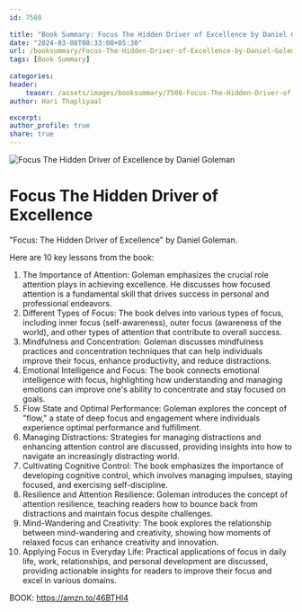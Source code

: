 ```yaml
---                            
id: 7508                            
                          
title: "Book Summary: Focus The Hidden Driver of Excellence by Daniel Goleman"                      
date: "2024-03-08T08:33:00+05:30"                            
url: /booksummary/Focus-The-Hidden-Driver-of-Excellence-by-Daniel-Goleman                      
tags: [Book Summary]                     
                            
categories:                            
header:                            
    teaser: /assets/images/booksummary/7508-Focus-The-Hidden-Driver-of-Excellence-by-Daniel-Goleman.jpg                         
author: Hari Thapliyaal                            

excerpt:                            
author_profile: true                            
share: true                            
---                            
```

                            
![Focus The Hidden Driver of Excellence by Daniel Goleman](/assets/images/booksummary/7508-Focus-The-Hidden-Driver-of-Excellence-by-Daniel-Goleman.jpg)     

# Focus The Hidden Driver of Excellence
   
"Focus: The Hidden Driver of Excellence" by Daniel Goleman.   
   
Here are 10 key lessons from the book:   

1. The Importance of Attention: Goleman emphasizes the crucial role attention plays in achieving excellence. He discusses how focused attention is a fundamental skill that drives success in personal and professional endeavors.
2. Different Types of Focus: The book delves into various types of focus, including inner focus (self-awareness), outer focus (awareness of the world), and other types of attention that contribute to overall success.
3. Mindfulness and Concentration: Goleman discusses mindfulness practices and concentration techniques that can help individuals improve their focus, enhance productivity, and reduce distractions.
4. Emotional Intelligence and Focus: The book connects emotional intelligence with focus, highlighting how understanding and managing emotions can improve one's ability to concentrate and stay focused on goals.
5. Flow State and Optimal Performance: Goleman explores the concept of "flow," a state of deep focus and engagement where individuals experience optimal performance and fulfillment.
6. Managing Distractions: Strategies for managing distractions and enhancing attention control are discussed, providing insights into how to navigate an increasingly distracting world.
7. Cultivating Cognitive Control: The book emphasizes the importance of developing cognitive control, which involves managing impulses, staying focused, and exercising self-discipline.
8. Resilience and Attention Resilience: Goleman introduces the concept of attention resilience, teaching readers how to bounce back from distractions and maintain focus despite challenges.
9. Mind-Wandering and Creativity: The book explores the relationship between mind-wandering and creativity, showing how moments of relaxed focus can enhance creativity and innovation.
10. Applying Focus in Everyday Life: Practical applications of focus in daily life, work, relationships, and personal development are discussed, providing actionable insights for readers to improve their focus and excel in various domains.

BOOK: https://amzn.to/46BTHI4 
